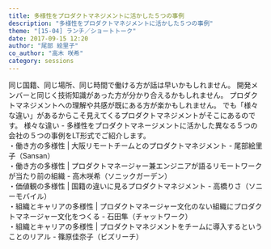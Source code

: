 ```yaml
---
title: 多様性をプロダクトマネジメントに活かした５つの事例
description: "多様性をプロダクトマネジメントに活かした５つの事例"
theme: "[15-04] ランチ／ショートトーク"
date: 2017-09-15 12:20
author: "尾部 絵里子"
co_author: "高木 咲希"
category: sessions
---
```

同じ国籍、同じ場所、同じ時間で働ける方が話は早いかもしれません。 開発メンバーと同じく技術知識があった方が分かり合えるかもしれません。 プロダクトマネジメントへの理解や共感が既にある方が楽かもしれません。 
でも「様々な違い」があるからこそ見えてくるプロダクトマネジメントがそこにあるのです。 様々な違い - 多様性をプロダクトマネージメントに活かした異なる５つの会社の５つの事例をLT形式でご紹介します。<br />・働き方の多様性 | 大阪リモートチームとのプロダクトマネジメント - 尾部絵里子（Sansan）<br />・働き方の多様性 | プロダクトマネージャー兼エンジニアが語るリモートワークが当たり前の組織 - 高木咲希（ソニックガーデン）<br />・価値観の多様性 | 国籍の違いに見るプロダクトマネジメント - 高橋りさ（ソニーモバイル）<br />・組織とキャリアの多様性 | プロダクトマネージャー文化のない組織にプロダクトマネージャー文化をつくる - 石田隼（チャットワーク）<br />・組織とキャリアの多様性 | プロダクトマネジメントをチームに導入するということのリアル - 篠原佳奈子（ビズリーチ）</li></ul>